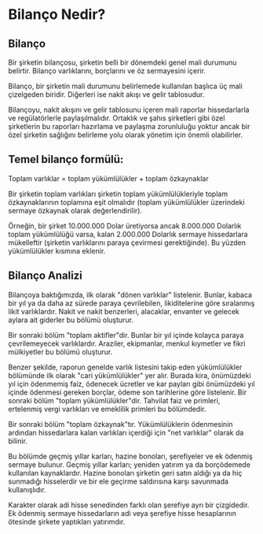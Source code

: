 # Bilanço Nedir?

## Bilanço

Bir şirketin bilançosu, şirketin belli bir dönemdeki genel mali durumunu belirtir. Bilanço varlıklarını, borçlarını ve öz sermayesini içerir.

Bilanço, bir şirketin mali durumunu belirlemede kullanılan başlıca üç mali çizelgeden biridir. Diğerleri ise nakit akışı ve gelir tablosudur.

Bilançoyu, nakit akışını ve gelir tablosunu içeren mali raporlar hissedarlarla ve regülatörlerle paylaşılmalıdır. Ortaklık ve şahıs şirketleri gibi özel şirketlerin bu raporları hazırlama ve paylaşma zorunluluğu yoktur ancak bir özel şirketin sağlığını belirleme yolu olarak yönetim için önemli olabilirler.

## Temel bilanço formülü:

Toplam varlıklar = toplam yükümlülükler + toplam özkaynaklar

Bir şirketin toplam varlıkları şirketin toplam yükümlülükleriyle toplam özkaynaklarının toplamına eşit olmalıdır (toplam yükümlülükler üzerindeki sermaye özkaynak olarak değerlendirilir).

Örneğin, bir şirket 10.000.000 Dolar üretiyorsa ancak 8.000.000 Dolarlık toplam yükümlülüğü varsa, kalan 2.000.000 Dolarlık sermaye hissedarlara mükelleftir (şirketin varlıklarını paraya çevirmesi gerektiğinde). Bu yüzden yükümlülükler kısmına eklenir.

## Bilanço Analizi

Bilançoya baktığımızda, ilk olarak "dönen varlıklar" listelenir. Bunlar, kabaca bir yıl ya da daha az sürede paraya çevrilebilen, likiditelerine göre sıralanmış likit varlıklardır. Nakit ve nakit benzerleri, alacaklar, envanter ve gelecek aylara ait giderler bu bölümü oluşturur.

Bir sonraki bölüm "toplam aktifler"dir. Bunlar bir yıl içinde kolayca paraya çevrilemeyecek varlıklardır. Araziler, ekipmanlar, menkul kıymetler ve fikri mülkiyetler bu bölümü oluşturur.

Benzer şekilde, raporun genelde varlık listesini takip eden yükümlülükler bölümünde ilk olarak "cari yükümlülükler" yer alır. Burada kira, önümüzdeki yıl için ödenmemiş faiz, ödenecek ücretler ve kar payları gibi önümüzdeki yıl içinde ödenmesi gereken borçlar, ödeme son tarihlerine göre listelenir. Bir sonraki bölüm "toplam yükümlülükler"dir. Tahvilat faiz ve primleri, ertelenmiş vergi varlıkları ve emeklilik primleri bu bölümdedir.

Bir sonraki bölüm "toplam özkaynak"tır. Yükümlülüklerin ödenmesinin ardından hissedarlara kalan varlıkları içerdiği için "net varlıklar" olarak da bilinir.

Bu bölümde geçmiş yıllar karları, hazine bonoları, şerefiyeler ve ek ödenmiş sermaye bulunur. Geçmiş yıllar karları; yeniden yatırım ya da borçödemede kullanılan kaynaklardır. Hazine bonoları şirketin geri satın aldığı ya da hiç sunmadığı hisselerdir ve bir ele geçirme saldırısına karşı savunmada kullanışlıdır.

Karakter olarak adi hisse senedinden farklı olan şerefiye ayrı bir çizgidedir. Ek ödenmiş sermaye hissedarların adi veya şerefiye hisse hesaplarının ötesinde şirkete yaptıkları yatırımdır.
